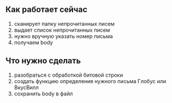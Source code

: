 
## Как работает сейчас 
1. сканирует папку непрочитанных писем
2. выдает список непрочитанных писем
3. нужно вручную указать номер письма
4. получаем body


## Что нужно сделать
1. разобраться с обработкой битовой строки
2. создать функцию определения нужного письма Глобус или ВкусВилл
3. сохранить body в файл

